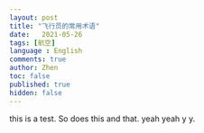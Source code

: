 ```yaml
---
layout: post
title: "飞行员的常用术语"
date:   2021-05-26
tags: [航空]
language : English
comments: true
author: Zhen
toc: false
published: true
hidden: false
---
```

this is a test. So does this and that. yeah yeah y y.
<!--stackedit_data:
eyJoaXN0b3J5IjpbNDA2NjcwNDYxLC0xOTczMDkzNzgwXX0=
-->